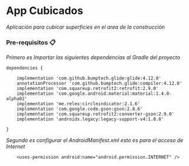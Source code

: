 # App Cubicados

_Aplicación para cubicar superficies en el area de la construcción_

### Pre-requisitos 📋

_Primero es Importar las siguientes dependencias al Gradle del proyecto_

```
dependencies {

    implementation 'com.github.bumptech.glide:glide:4.12.0'
    annotationProcessor 'com.github.bumptech.glide:compiler:4.12.0'
    implementation 'com.squareup.retrofit2:retrofit:2.9.0'
    implementation 'com.google.android.material:material:1.4.0-alpha02'
    implementation 'me.relex:circleindicator:2.1.6'
    implementation 'com.google.code.gson:gson:2.8.6'
    implementation 'com.squareup.retrofit2:converter-gson:2.9.0'
    implementation 'androidx.legacy:legacy-support-v4:1.0.0'

}
```
_Segundo es configurar el AndroidManifest.xml esto es para el acceso de Internet_

```
    <uses-permission android:name="android.permission.INTERNET" />
```
